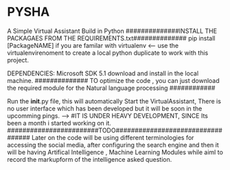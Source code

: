 # PYSHA
A Simple Virtual Assistant Build in Python
##############INSTALL THE PACKAGAES FROM THE REQUIREMENTS.txt##############
pip install [PackageNAME]
if you are familar with virtualenv <-- use the virtualenvirenoment to create a local python duplicate to work with this project.

DEPENDENCIES: Microsoft SDK 5.1 download and install in the local machine.
############## TO optimize the code , you can just download the required module for the Natural language processing ############

Run the __init__.py file, this will automatically Start the VirtualAssistant, There is no user interface which has been developed but it will be soon in the upcomming pings.
--> #IT IS UNDER HEAVY DEVELOPMENT, SINCE Its been a month i started working on it.
########################TODO##################################
Later on the code will be using different terminologies for accessing the social media, after configuring the search engine and then it will be having Artifical Intelligence , Machine Learning Modules while aiml to record the markupform of the intelligence asked question.
